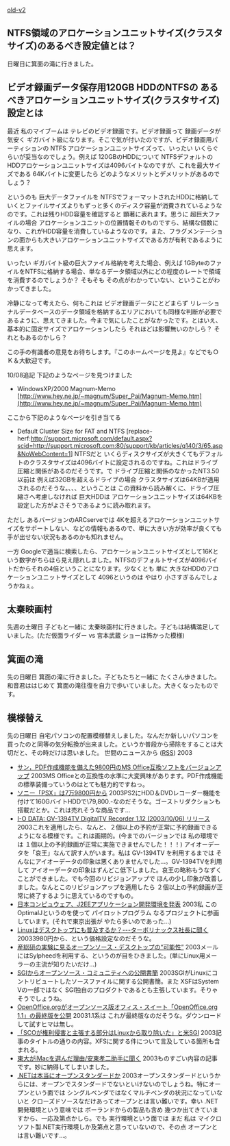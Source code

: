 [old-v2](ig031007-orig.html)

## NTFS領域のアロケーションユニットサイズ(クラスタサイズ)のあるべき設定値とは？

日曜日に箕面の滝に行きました。

## ビデオ録画データ保存用120GB HDDのNTFSの あるべきアロケーションユニットサイズ(クラスタサイズ)設定とは

最近 私のマイブームは テレビのビデオ録画です。ビデオ録画って 録画データが気安く ギガバイト級になります。そこで気が付いたのですが、ビデオ録画用パーティションの
NTFS アロケーションユニットサイズって、いったい いくらぐらいが妥当なのでしょう。例えば
120GBのHDDについて NTFSデフォルトのHDDアロケーションユニットサイズは4096バイトなのですが、これを最大サイズである
64Kバイトに変更したら どのようなメリットとデメリットがあるのでしょう？

というのも 巨大データファイルを NTFSでフォーマットされたHDDに格納していくとファイルサイズよりもずっと多くのディスク容量が消費されているようなのです。これは残りHDD容量を確認すると 顕著に表れます。思うに 超巨大ファイルの場合 アロケーションユニットの位置情報そのものですら、結構な個数になり、これがHDD容量を消費しているようなのです。また、フラグメンテーションの面からも大きいアロケーションユニットサイズである方が有利であるように思えます。

いったい ギガバイト級の巨大ファイル格納を考えた場合、例えば 1GByteのファイルをNTFSに格納する場合、単なるデータ領域以外にどの程度のレートで領域を消費するのでしょうか？ そもそも その点がわかっていない、ということがわかってきました。

冷静になって考えたら、何もこれは ビデオ録画データにとどまらず リレーショナルデータベースのデータ領域を格納するエリアにおいても同様な判断が必要であるように、思えてきました。今まで気にしたことがなかったです。とはいえ、基本的に固定サイズでアロケーションしたら それほどは影響無いのかしら？ それともあるのかしら？

この手の有識者の意見をお待ちします。『このホームページを見よ』などでもＯＫ＆大歓迎です。

10/08追記 下記のようなページを見つけました

* WindowsXP/2000 Magnum-Memo
  [http://www.hey.ne.jp/~magnum/Super_Pai/Magnum-Memo.htm](http://www.hey.ne.jp/~magnum/Super_Pai/Magnum-Memo.htm)

ここから下記のようなページを引き当てる

* Default Cluster Size for FAT and NTFS
  [replace-herf:http://support.microsoft.com/default.aspx?scid=http://support.microsoft.com:80/support/kb/articles/q140/3/65.asp&NoWebContent=1]
  NTFSだと いくらディスクサイズが大きくてもデフォルトのクラスタサイズは4096バイトに設定されるのですね。これはドライブ圧縮と関係があるのだそうです。で
  ドライブ圧縮と関係のなかったNT3.50以前は 例えば32GBを超えるドライブの場合
  クラスタサイズは64KBが適用されるのだそうな。、、、ということは この資料から読み解くに、ドライブ圧縮さへ考慮しなければ
  巨大HDDは アロケーションユニットサイズは64KBを設定した方がよさそうであるように読み取れます。

ただし あるバージョンのARCserveでは 4Kを超えるアロケーションユニットサイズをサポートしない、などの情報もあるので、単に大きい方が効率が良くても手が出せない状況もあるのかも知れません。

一方 Googleで適当に検索したら、アロケーションユニットサイズとして16Kという数字がちらほら見え隠れしました。NTFSのデフォルトサイズが4096バイトだからそれの4倍ということになります。少なくとも 単に 大きなHDDのアロケーションユニットサイズとして
4096というのは やはり 小さすぎるんでしょうかねぇ。

## 太秦映画村

先週の土曜日 子どもと一緒に 太秦映画村に行きました。子どもは結構満足していました。(ただ仮面ライダー vs 宮本武蔵 ショーは怖かった模様)

## 箕面の滝

先の日曜日 箕面の滝に行きました。子どもたちと一緒に たくさん歩きました。和音君ははじめて 箕面の滝往復を自力で歩いていました。大きくなったものです。

## 模様替え

先の日曜日 自宅パソコンの配置模様替えしました。なんだか新しいパソコンを買ったのと同等の気分転換が出来ました。というか普段から掃除をすることは大切だと、その時だけは思いました。
世間のニュースから ([RSS](ig031007-news.xml)) 2003
* [サン，PDF作成機能を備えた9800円のMS Office互換ソフトをバージョンアップ](http://itpro.nikkeibp.co.jp/free/NT/NEWS/20031003/1/index.shtml)  2003MS Officeとの互換性の水準に大変興味があります。PDF作成機能の標準装備っていうのはとても魅力的ですねっ。
* [ソニー「PSX」は7万9800円から](http://www.zdnet.co.jp/news/0310/07/njbt_01.html)  2003PS2にHDD＆DVDレコーダー機能を付けて160GバイトHDDで\79,800.-なのだそうな。ゴーストリダクションも搭載だとか。これは売れそうな商品です…
* [I-O DATA: GV-1394TV DigitalTV Recorder 1.12 (2003/10/06) リリース](http://www.iodata.jp/lib/product/g/911_winxp.htm)  2003これを適用したら、なんと、２個以上の予約が正常に予約録画できるようになる模様です。これは画期的。(今までのバージョンでは 私の環境では １個以上の予約録画が正常に実施できませんでした！！！) アイオーデータを「哀王」なんて訳す人がいます。私は GV-1394TV を利用するまでは そんなにアイオーデータの印象は悪くありませんでした…。GV-1394TVを利用して アイオーデータの印象はずんどこ低下しました。哀王の略称もうなずくことができました。でも今回のリビジョンアップで ほんの少し印象が改善しました。なんとこのリビジョンアップを適用したら ２個以上の予約録画が正常に終了するように思えているのですもの。
* [日本コンピュウェア、J2EEアプリケーション開発環境を発表](http://www.zdnet.co.jp/enterprise/0310/01/epn16.html)  2003私 このOptimalJというのを使って パイロットプログラム なるプロジェクトに参画しています。(それで東京出張が やたら多いのであった…)
* [Linuxはデスクトップにも普及するか？---ターボリナックス社長に聞く](http://japan.cnet.com/news/ent/story/0,2000047623,20061238,00.htm)  20033980円から、という価格設定なのだそうな。
* [産総研の実験に見るオープンソース・デスクトップの“可能性”](http://itpro.nikkeibp.co.jp/free/ITPro/OPINION/20030930/1/)  2003メールにはSylpheedを利用する、というのが目をひきました。(単にLinux用メーラーの主流が知りたいだけ…)
* [SGIからオープンソース・コミュニティへの公開書簡](http://japan.linux.com/opensource/03/10/02/0955207.shtml)  2003SGIがLinuxにコントリビュートしたソースファイルに関する公開書簡。また XSFはSystem Vの一部ではなく SGI独自のプロダクトであるとも主張しています。そりゃそうでしょうね。
* [OpenOffice.orgがオープンソース版オフィス・スイート「OpenOffice.org 1.1」の最終版を公開](http://itpro.nikkeibp.co.jp/free/ITPro/USNEWS/20031002/6/index.shtml)  20031.1系は これが最終版なのだそうな。ダウンロードして試すヒマは無し。
* [「SCOが権利侵害と主張する部分はLinuxから取り除いた」と米SGI](http://itpro.nikkeibp.co.jp/free/SI/NEWS/20031002/135243/index.shtml)  2003記事のタイトルの通りの内容。XFSに関する件について言及している箇所も含まれる。
* [東大がiMacを選んだ理由/安東孝二助手に聞く](http://biztech.nikkeibp.co.jp/wcs/leaf/CID/onair/biztech/comp/269593)  2003ものすごい内容の記事です。妙に納得してしまいました。
* [.NETは本当にオープンスタンダードか](http://japan.cnet.com/news/pers/story/0,2000047682,20061157,00.htm)  2003オープンスタンダードというからには、オープンでスタンダードでないといけないのでしょうね。特にオープンという面では シングルベンダではなくマルチベンダの状況になっていないと クローズドソースなだけあってオープンとは言い難いです。幸い .NET開発環境という意味では ボーランドからの製品も含め 幾つか出てきていますから、一応及第点かしら。でも 実行環境という面では まだ 私は マイクロソフト製.NET実行環境しか及第点と思っていないので、その点 オープンとは言い難いです…。
